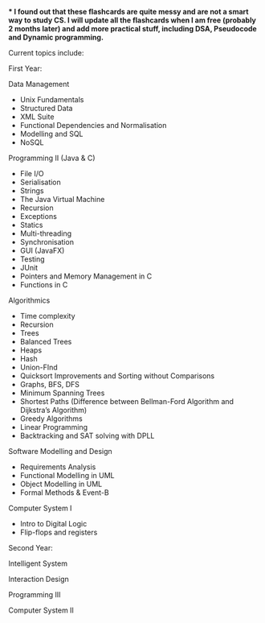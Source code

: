 <b>* I found out that these flashcards are quite messy and are not a smart way to study CS. I will update all the flashcards when I am free (probably 2 months later) and add more practical stuff, including DSA, Pseudocode and Dynamic programming.</b><br>

Current topics include:

First Year: 

Data Management 
- Unix Fundamentals
- Structured Data
- XML Suite
- Functional Dependencies and Normalisation
- Modelling and SQL
- NoSQL
  
Programming II (Java & C)
- File I/O
- Serialisation
- Strings
- The Java Virtual Machine
- Recursion
- Exceptions
- Statics
- Multi-threading
- Synchronisation
- GUI (JavaFX)
- Testing
- JUnit
- Pointers and Memory Management in C
- Functions in C

Algorithmics
- Time complexity
- Recursion
- Trees
- Balanced Trees
- Heaps
- Hash
- Union-FInd
- Quicksort Improvements and Sorting without Comparisons
- Graphs, BFS, DFS
- Minimum Spanning Trees
- Shortest Paths (Difference between Bellman-Ford Algorithm and Dijkstra’s Algorithm)
- Greedy Algorithms
- Linear Programming
- Backtracking and SAT solving with DPLL 

Software Modelling and Design
- Requirements Analysis
- Functional Modelling in UML
- Object Modelling in UML
- Formal Methods & Event-B

Computer System I
- Intro to Digital Logic
- Flip-flops and registers

Second Year:

Intelligent System

Interaction Design

Programming III

Computer System II
